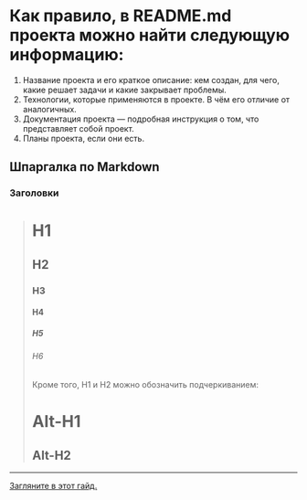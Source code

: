 # Как правило, в README.md проекта можно найти следующую информацию:

1. Название проекта и его краткое описание: кем создан, для чего, какие решает задачи и какие закрывает проблемы.
2. Технологии, которые применяются в проекте. В чём его отличие от аналогичных.
3. Документация проекта — подробная инструкция о том, что представляет собой проект.
4. Планы проекта, если они есть.

## Шпаргалка по Markdown

### Заголовки

> # H1
> ## H2
> ### H3
> #### H4
> ##### H5
> ###### H6
>
> Кроме того, H1 и H2 можно обозначить подчеркиванием:
>
> Alt-H1
> ======
>
> Alt-H2
> ------

---


[Загляните в этот гайд.](https://www.markdownguide.org/cheat-sheet/)